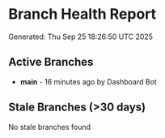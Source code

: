 # Branch Health Report
Generated: Thu Sep 25 18:26:50 UTC 2025

## Active Branches
- **main** - 16 minutes ago by Dashboard Bot

## Stale Branches (>30 days)
No stale branches found
